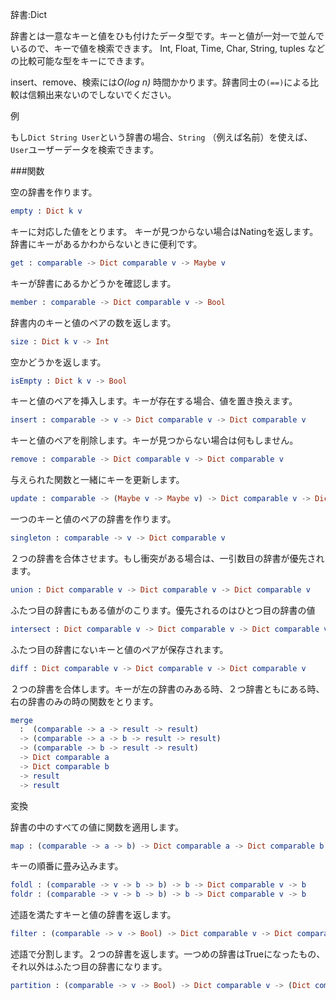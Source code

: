 辞書:Dict

辞書とは一意なキーと値をひも付けたデータ型です。キーと値が一対一で並んでいるので、キーで値を検索できます。
Int, Float, Time, Char, String, tuples などの比較可能な型をキーにできます。


insert、remove、検索には*O(log n)* 時間かかります。辞書同士の`(==)`による比較は信頼出来ないのでしないでください。

例

もし`Dict String User`という辞書の場合、`String` （例えば名前）を使えば、`User`ユーザーデータを検索できます。

###関数

空の辞書を作ります。

```elm
empty : Dict k v
```

キーに対応した値をとります。
キーが見つからない場合はNatingを返します。辞書にキーがあるかわからないときに便利です。

```elm
get : comparable -> Dict comparable v -> Maybe v
```

キーが辞書にあるかどうかを確認します。

```elm
member : comparable -> Dict comparable v -> Bool

```

辞書内のキーと値のペアの数を返します。

```elm
size : Dict k v -> Int
```

空かどうかを返します。

```elm
isEmpty : Dict k v -> Bool
```


キーと値のペアを挿入します。キーが存在する場合、値を置き換えます。

```elm
insert : comparable -> v -> Dict comparable v -> Dict comparable v

```


キーと値のペアを削除します。キーが見つからない場合は何もしません。

```elm
remove : comparable -> Dict comparable v -> Dict comparable v

```

与えられた関数と一緒にキーを更新します。

```elm
update : comparable -> (Maybe v -> Maybe v) -> Dict comparable v -> Dict comparable v

```

一つのキーと値のペアの辞書を作ります。

```elm
singleton : comparable -> v -> Dict comparable v

```

２つの辞書を合体させます。もし衝突がある場合は、一引数目の辞書が優先されます。

```elm
union : Dict comparable v -> Dict comparable v -> Dict comparable v

```






ふたつ目の辞書にもある値がのこります。優先されるのはひとつ目の辞書の値

```elm
intersect : Dict comparable v -> Dict comparable v -> Dict comparable v

```

ふたつ目の辞書にないキーと値のペアが保存されます。

```elm
diff : Dict comparable v -> Dict comparable v -> Dict comparable v

```

２つの辞書を合体します。キーが左の辞書のみある時、２つ辞書ともにある時、右の辞書のみの時の関数をとります。


```elm
merge
  :  (comparable -> a -> result -> result)
  -> (comparable -> a -> b -> result -> result)
  -> (comparable -> b -> result -> result)
  -> Dict comparable a
  -> Dict comparable b
  -> result
  -> result
```

変換


辞書の中のすべての値に関数を適用します。

```elm
map : (comparable -> a -> b) -> Dict comparable a -> Dict comparable b

```

キーの順番に畳み込みます。

```elm
foldl : (comparable -> v -> b -> b) -> b -> Dict comparable v -> b
foldr : (comparable -> v -> b -> b) -> b -> Dict comparable v -> b

```

述語を満たすキーと値の辞書を返します。

```elm
filter : (comparable -> v -> Bool) -> Dict comparable v -> Dict comparable v

```

述語で分割します。２つの辞書を返します。一つめの辞書はTrueになったもの、それ以外はふたつ目の辞書になります。

```elm
partition : (comparable -> v -> Bool) -> Dict comparable v -> (Dict comparable v, Dict comparable v)

```

